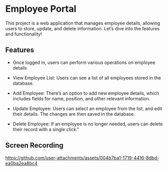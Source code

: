 # Employee Portal
This project is a web application that manages employee details, allowing users to store, update, and delete information. Let’s dive into the features and functionality!

## Features

- Once logged in, users can perform various operations on employee details

- View Employee List: Users can see a list of all employees stored in the database.

- Add Employee: There’s an option to add new employee details, which includes fields for name, position, and other relevant information.

- Update Employee: Users can select an employee from the list, and edit their details. The changes are then saved in the database.

- Delete Employee: If an employee is no longer needed, users can delete their record with a single click."

## Screen Recording



https://github.com/user-attachments/assets/004b7ba1-1719-4416-8dbd-ea0ba2ea8bc4

